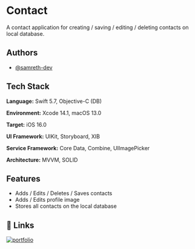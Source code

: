 
# Contact

A contact application for creating / saving / editing / deleting contacts on local database.


## Authors

- [@samreth-dev](https://www.github.com/samreth-dev)


## Tech Stack

**Language:** Swift 5.7, Objective-C (DB)

**Environment:** Xcode 14.1, macOS 13.0

**Target:** iOS 16.0

**UI Framework:** UIKit, Storyboard, XIB

**Service Framework:** Core Data, Combine, UIImagePicker

**Architecture:** MVVM, SOLID



## Features

- Adds / Edits / Deletes / Saves contacts
- Adds / Edits profile image
- Stores all contacts on the local database







## 🔗 Links
[![portfolio](https://img.shields.io/badge/my_portfolio-000?style=for-the-badge&logo=ko-fi&logoColor=white)](https://www.samreth.dev/contact-app)

